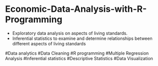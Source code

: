 # Economic-Data-Analysis-with-R-Programming

- Exploratory data analysis on aspects of living standards. 
- Inferential statistics to examine and determine relationships between different aspects of living standards

#Data analytics #Data Cleaning #R programming  #Multiple Regression Analysis  #Inferential statistics  #Descriptive Statistics  #Data Visualization
